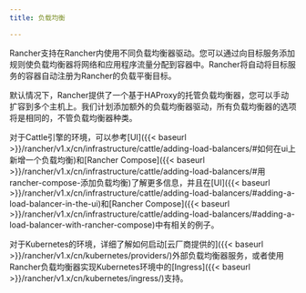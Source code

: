 ```yaml
---
title: 负载均衡

---
```


Rancher支持在Rancher内使用不同负载均衡器驱动。您可以通过向目标服务添加规则使负载均衡器将网络和应用程序流量分配到容器中。Rancher将自动将目标服务的容器自动注册为Rancher的负载平衡目标。

默认情况下，Rancher提供了一个基于HAProxy的托管负载均衡器，您可以手动扩容到多个主机上。我们计划添加额外的负载均衡器驱动，所有负载均衡器的选项将是相同的，不管负载均衡器种类。

对于Cattle引擎的环境，可以参考[UI]({{< baseurl >}}/rancher/v1.x/cn/infrastructure/cattle/adding-load-balancers/#如何在ui上新增一个负载均衡)和[Rancher Compose]({{< baseurl >}}/rancher/v1.x/cn/infrastructure/cattle/adding-load-balancers/#用rancher-compose-添加负载均衡)了解更多信息，并且在[UI]({{< baseurl >}}/rancher/v1.x/cn/infrastructure/cattle/adding-load-balancers/#adding-a-load-balancer-in-the-ui)和[Rancher Compose]({{< baseurl >}}/rancher/v1.x/cn/infrastructure/cattle/adding-load-balancers/#adding-a-load-balancer-with-rancher-compose)中有相关的例子。

对于Kubernetes的环境，详细了解如何启动[云厂商提供的]({{< baseurl >}}/rancher/v1.x/cn/kubernetes/providers/)外部负载均衡器服务，或者使用Rancher负载均衡器实现Kubernetes环境中的[Ingress]({{< baseurl >}}/rancher/v1.x/cn/kubernetes/ingress/)支持。
